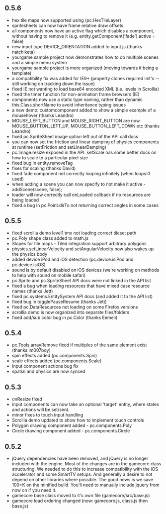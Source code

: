 ## 0.5.6

- hex tile maps now supported using (pc.HexTileLayer)
- spritesheets can now have frame relative draw offsets
- all components now have an active flag which disables a component, without having to remove it (e.g. entity.getComponent('fade').active = false)
- new input type DEVICE_ORIENTATION added to input.js (thanks natchiketa)
- yourgame sample project now demonstrates how to do multiple scenes and a simple menu system
- yourgame sample project is more organized (moving towards it being a template)
- a compatibility fix was added for IE9+ (property clones required init's -- still working on tracking down the issue)
- fixed IE not wanting to load base64 encoded XML (i.e. levels in Scrollia)
- fixed the timer function for non-animation frame browsers (IE)
- components now use a static type naming, rather than dynamic this.Class.shortName to avoid inheritance typing issues
- a new demo: customcomponent added to show a simple example of a mousehover (thanks Leandro)
- MOUSE_LEFT_BUTTON and MOUSE_RIGHT_BUTTON are now MOUSE_BUTTON_LEFT_UP, MOUSE_BUTTON_LEFT_DOWN etc (thanks Leandro)
- fixed pc.SpriteSheet image option left out of the API call docs
- you can now set the friction and linear damping of physics components at runtime (setFriction and setLinearDamping)
- pc.Image.resize exposed in the API. setScale has some better docs on how to scale to a particular pixel size
- fixed bug in entity.removeTag
- fixes for scaling (thanks David)
- fixed fade component not correctly looping infinitely (when loops:0 used)
- when adding a scene you can now specify to not make it active - addScene(scene, false);
- loader will now correctly call onLoaded callback if no resources are being loaded
- fixed a bug in pc.Point.dirTo not returning correct angles in some cases

## 0.5.5

- fixed scrollia demo level1.tmx not loading correct tileset path
- pc.Poly shape class added to math.js
- Slopes for tile maps - Tiled integration support arbitrary polygons
- physics.setLinearVelocity and setAngularVelocity now also wakes up the physics body
- added device iPod and iOS detection (pc.device.isiPod and pc.device.isiOS)
- sound is by default disabled on iOS devices (we're working on methods to help with sound on mobile safari)
- pc.Sprite and pc.SpriteSheet API docs were not linked in the API list
- fixed a bug when loading resources that have mixed case resource names (thanks Jett)
- fixed pc.systems.EntitySystem API docs (and added it to the API list)
- fixed bug in togglePauseResume (thanks Jett)
- fixed pc.DataResources not loading on some Firefox versions
- scrollia demo is now organized into separate files/folders
- fixed add/sub color bug in pc.Color (thanks Eemeli)

## 0.5.4

- pc.Tools.arrayRemove fixed if multiples of the same element exist (thanks im007boy)
- spin effects added (pc.components.Spin)
- scale effects added (pc.components.Scale)
- input component actions bug fix
- spatial and physics are now synced

## 0.5.3

- onResize fixed
- input components can now take an optional 'target' entity, where states and actions will be set/sent.
- minor fixes to touch input handling
- Scrollia demo updated to show how to implement touch controls
- Polygon drawing component added - pc.components.Poly
- Circle drawing component added - pc.components.Circle

## 0.5.2

- jQuery dependencies have been removed, and jQuery is no longer included with the engine. Most of the changes are in
the gamecore class structuring. We needed to do this to increase compatibility with the iOS accelerator and some SmartTV
setups. And generally a desire to not depend on other libraries where possible. The good news is we save 100+K on the
minified build. You'll need to manually include jquery from now on if you need it.
- gamecore base class moved to it's own file (gamecore/src/base.js)
- gamecore load ordering changed (now: gamecore.js, class.js then base.js)

